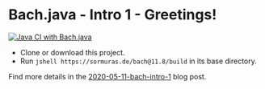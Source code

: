 # Bach.java - Intro 1 - Greetings!

[![Java CI with Bach.java](https://github.com/sormuras/bach-intro-1-greetings/workflows/Java%20CI%20with%20Bach.java/badge.svg)](https://github.com/sormuras/bach-intro-1-greetings/actions)

- Clone or download this project.
- Run `jshell https://sormuras.de/bach@11.8/build` in its base directory.

Find more details in the [2020-05-11-bach-intro-1](https://sormuras.github.io/blog/2020-05-11-bach-intro-1) blog post.
